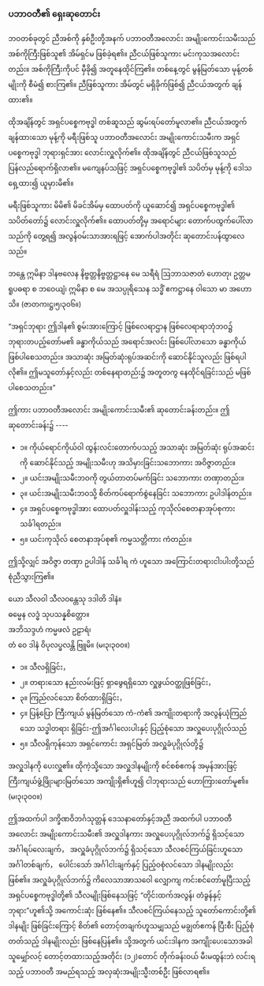 ### ပဘာဝတီ၏ ရှေးဆုတောင်း

ဘဝတစ်ခုတွင် ညီအစ်ကို နှစ်ဦးတို့အနက် ပဘာဝတီအလောင်း အမျိုးကောင်းသမီးသည် အစ်ကိုကြီးဖြစ်သူ၏ အိမ်ရှင်မ ဖြစ်ခဲ့ရ၏။ 
ညီငယ်ဖြစ်သူကား မင်းကုသအလောင်းတည်း။ 
အစ်ကိုကြီးကိုပင် မှီခို၍ အတူနေထိုင်ကြ၏။ 
တစ်နေ့တွင် မွန်မြတ်သော မုန့်တစ်မျိုးကို စီမံ၍ စားကြ၏။ 
ညီဖြစ်သူကား အိမ်တွင် မရှိခိုက်ဖြစ်၍ ညီငယ်အတွက် ချန်ထား၏။

ထိုအချိန်တွင် အရှင်ပစ္စေကဗုဒ္ဓါ တစ်ဆူသည် ဆွမ်းရပ်တော်မူလာ၏။ 
ညီငယ်အတွက် ချန်ထားသော မုန့်ကို မရီးဖြစ်သူ ပဘာဝတီအလောင်း အမျိုးကောင်းသမီးက အရှင်ပစ္စေကဗုဒ္ဓါ ဘုရားရှင်အား လောင်းလှူလိုက်၏။ 
ထိုအချိန်တွင် ညီငယ်ဖြစ်သူသည် ပြန်လည်ရောက်ရှိလာ၏။ 
မကျေနပ်သဖြင့် အရှင်ပစ္စေကဗုဒ္ဓါ၏ သပိတ်မှ မုန့်ကို ဒေါသရှေ့ထား၍ ယူမှားမိ၏။

မရီးဖြစ်သူကား မိမိ၏ မိခင်အိမ်မှ ထောပတ်ကို ယူဆောင်၍ အရှင်ပစ္စေကဗုဒ္ဓါ၏ သပိတ်တော်၌ လောင်းလှူလိုက်၏။ 
ထောပတ်တို့မှ အရောင်များ တောက်ပထွက်ပေါ်လာသည်ကို တွေ့ရ၍ အလွန်ဝမ်းသာအားရဖြင့် အောက်ပါအတိုင်း ဆုတောင်းပန်ထွာလေသည်။

ဘန္တေ ဣမိနာ ဒါနဗလေန နိဗ္ဗတ္တနိဗ္ဗတ္တဋ္ဌာနေ မေ သရီရံ ဩဘာသဇာတံ ဟောတု၊ ဥတ္တမရူပဓရာ စ ဘဝေယျံ၊ ဣမိနာ စ မေ အသပ္ပုရိသေန သဒ္ဓိံ ဧကဋ္ဌာနေ ဝါသော မာ အဟောသိ။ (ဇာတက၊ဋ္ဌ၊၅၊၃၀၆။) 

“အရှင်ဘုရား ဤဒါန၏ စွမ်းအားကြောင့် ဖြစ်လေရာဌာန ဖြစ်လေရာရာဘုံဘဝ၌ ဘုရားတပည့်တော်မ၏ ခန္ဓာကိုယ်သည် အရောင်အလင်း ဖြစ်ပေါ်လာသော ခန္ဓာကိုယ် ဖြစ်ပါစေသတည်း။ 
အသာဆုံး အမြတ်ဆုံးရုပ်အဆင်းကို ဆောင်နိုင်သူလည်း ဖြစ်ရပါလို၏။ 
ဤမသူတော်နှင့်လည်း တစ်နေရာတည်း၌ အတူတကွ နေထိုင်ရခြင်းသည် မဖြစ်ပါစေသတည်း။”

ဤကား ပဘာဝတီအလောင်း အမျိုးကောင်းသမီး၏ ဆုတောင်းခန်းတည်း။ ဤဆုတောင်းခန်း၌ ----

- ၁။ ကိုယ်ရောင်ကိုယ်ဝါ ထွန်းလင်းတောက်ပသည့် အသာဆုံး အမြတ်ဆုံး ရုပ်အဆင်းကို ဆောင်နိုင်သည့် အမျိုးသမီးဟု အသိမှားခြင်းသဘောကား အဝိဇ္ဇာတည်း။
- ၂။ ယင်းအမျိုးသမီးဘဝကို တွယ်တာတပ်မက်ခြင်း သဘောကား တဏှာတည်း။
- ၃။ ယင်းအမျိုးသမီးဘဝသို့ စိတ်ကပ်ရောက်စွဲနေခြင်း သဘောကား ဥပါဒါန်တည်း။
- ၄။ အရှင်ပစ္စေကဗုဒ္ဓါအား ထောပတ်လှူဒါန်းသည့် ကုသိုလ်စေတနာအုပ်စုကား သင်္ခါရတည်း။
- ၅။ ယင်းကုသိုလ် စေတနာအုပ်စု၏ ကမ္မသတ္တိကား ကံတည်း။

ဤသို့လျှင် အဝိဇ္ဇာ တဏှာ ဥပါဒါန် သင်္ခါရ ကံ ဟူသော အကြောင်းတရားငါးပါးတို့သည် စုံညီသွားကြ၏။ 

ယော သီလဝါ သီလဝန္တေသု ဒဒါတိ ဒါနံ။ <br>ဓမ္မေန လဒ္ဓံ သုပသန္နစိတ္တော။ <br>အဘိသဒ္ဒဟံ ကမ္မဖလံ ဥဠာရံ၊ <br>တံ ဝေ ဒါနံ ဝိပုလပ္ဖလန္တိ ဗြူမိ။ (မ၊၃၊၃၀၀။)

- ၁။ သီလရှိခြင်း，
- ၂။ တရားသော နည်းလမ်းဖြင့် ရှာဖွေရရှိသော လှူဖွယ်ဝတ္ထုဖြစ်ခြင်း，
- ၃။ ကြည်လင်သော စိတ်ထားရှိခြင်း，
- ၄။ ပြန့်ပြော ကြီးကျယ် မွန်မြတ်သော ကံ-ကံ၏ အကျိုးတရားကို အလွန်ယုံကြည်သော သဒ္ဓါတရား ရှိခြင်း-ဤအင်္ဂါလေးပါးနှင့် ပြည့်စုံသော အလှူပေးပုဂ္ဂိုလ်သည်
- ၅။ သီလရှိကုန်သော အရှင်ကောင်း အရှင်မြတ် အလှူခံပုဂ္ဂိုလ်တို့၌

အလှူဒါနကို ပေးလှူ၏။ 
ထိုကဲ့သို့သော အလှူဒါနမျိုးကို စင်စစ်ဧကန် အမှန်အားဖြင့် ကြီးကျယ်ဖွံ့ဖြိုးများမြတ်သော အကျိုးရှိ၏ဟူ၍ ငါဘုရားသည် ဟောကြားတော်မူ၏။ (မ၊၃၊၃၀၀။)

ဤအထက်ပါ ဒက္ခိဏဝိဘင်္ဂသုတ္တန် ဒေသနာတော်နှင့်အညီ အထက်ပါ ပဘာဝတီအလောင်း အမျိုးကောင်းသမီး၏ အလှူဒါနကား အလှူပေးပုဂ္ဂိုလ်ဘက်၌ ရှိသင့်သော အင်္ဂါရပ်လေးချက်， အလှူခံပုဂ္ဂိုလ်ဘက်၌ ရှိသင့်သော သီလစင်ကြယ်ခြင်းဟူသော အင်္ဂါတစ်ချက်， ပေါင်းသော် အင်္ဂါငါးချက်နှင့် ပြည့်ဝစုံလင်သော ဒါနမျိုးလည်း ဖြစ်၏။ 
အလှူခံပုဂ္ဂိုလ်ဘက်၌ ကိလေသာအာသဝေါ လျှောကျ ကင်းစင်တော်မူပြီးသည့် အရှင်ပစ္စေကဗုဒ္ဓါတို့၏ သီလမျိုးဖြစ်နေသဖြင့် “တိုင်းထက်အလွန်၊ တံခွန်နှင့်ဘုရား”ဟူ၏သို့ အကောင်းဆုံး ဖြစ်နေ၏။ 
သီလစင်ကြယ်နေသည့် သူတော်ကောင်းတို့၏ ဒါနမျိုး ဖြစ်ခြင်းကြောင့် စိတ်၏ တောင့်တချက်ဟူသမျှသည် မချွတ်ဧကန် ပြီးစီး ပြည့်စုံတတ်သည့် ဒါနမျိုးလည်း ဖြစ်နေပြန်၏။ 
သို့အတွက် ယင်းဒါနက အကျိုးပေးသောအခါ သူမျှော်လင့် တောင့်တထားသည့်အတိုင်း (၁၂)တောင် တိုက်ခန်းဝယ် မီးမထွန်းဘဲ လင်းရသည့် ပဘာဝတီ အမည်ရသည့် အလှဆုံးအမျိုးသ္မီးတစ်ဦး ဖြစ်လာရ၏။